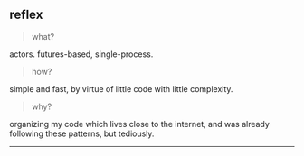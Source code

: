 
## reflex

> what?

actors. futures-based, single-process.

> how?

simple and fast, by virtue of little code with little complexity.

> why?

organizing my code which lives close to the internet, and was already following
these patterns, but tediously.

---
